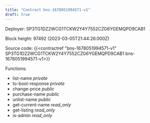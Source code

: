 ```yaml
---
title: "Contract bns-1678051994571-v1"
draft: true
---
```

Deployer: SP3TG1DZ2WCG1TCKW2Y4Y7552CZG6YGEMQPD9CAB1


 



Block height: 97492 (2023-03-05T21:44:26.000Z)

Source code: {{<contractref "bns-1678051994571-v1" SP3TG1DZ2WCG1TCKW2Y4Y7552CZG6YGEMQPD9CAB1 bns-1678051994571-v1>}}

Functions:

* list-name _private_
* to-bool-response _private_
* change-price _public_
* purchase-name _public_
* unlist-name _public_
* get-current-name _read_only_
* get-listing _read_only_
* is-admin _read_only_
